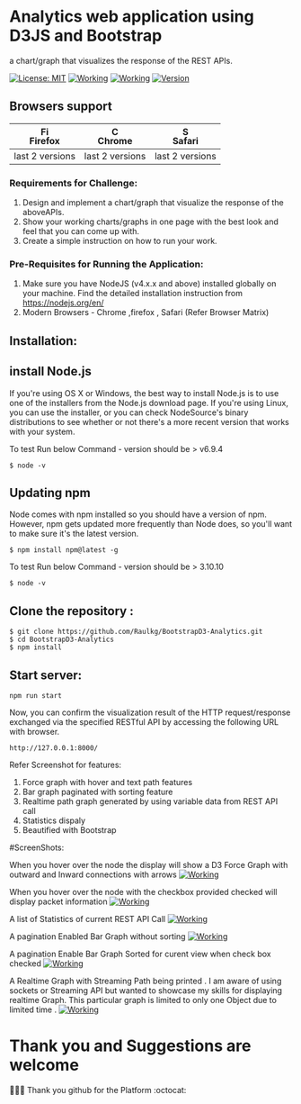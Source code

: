 # Analytics web application using D3JS and Bootstrap

a chart/graph that visualizes the response of the REST APIs.

[![License: MIT](https://img.shields.io/badge/License-MIT-yellow.svg)](https://opensource.org/licenses/MIT)
[![Working](https://img.shields.io/badge/Working-yes-brightgreen.svg)]()
[![Working](https://img.shields.io/badge/Implemented-100%25-brightgreen.svg)]()
[![Version](https://img.shields.io/badge/Version-1v.0.6-brightgreen.svg)]()


## Browsers support 

| [<img src="https://raw.githubusercontent.com/godban/browsers-support-badges/master/src/images/firefox.png" alt="Firefox" width="16px" height="16px" />](http://godban.github.io/browsers-support-badges/)</br>Firefox | [<img src="https://raw.githubusercontent.com/godban/browsers-support-badges/master/src/images/chrome.png" alt="Chrome" width="16px" height="16px" />](http://godban.github.io/browsers-support-badges/)</br>Chrome | [<img src="https://raw.githubusercontent.com/godban/browsers-support-badges/master/src/images/safari.png" alt="Safari" width="16px" height="16px" />](http://godban.github.io/browsers-support-badges/)</br>Safari |
| --------- | --------- | --------- |
| last 2 versions| last 2 versions| last 2 versions




### Requirements for Challenge:
1. Design and implement a chart/graph that visualize the response of the aboveAPIs.
2. Show your working charts/graphs in one page with the best look and feel that you can come up with.
3. Create a simple instruction on how to run your work.

### Pre-Requisites for Running the Application:
1. Make sure you have NodeJS (v4.x.x and above) installed globally on your machine. Find the detailed installation instruction from https://nodejs.org/en/
2. Modern Browsers - Chrome ,firefox , Safari (Refer Browser Matrix)



## Installation:

## install Node.js

If you're using OS X or Windows, the best way to install Node.js is to use one of the installers from the Node.js download page. If you're using Linux, you can use the installer, or you can check NodeSource's binary distributions to see whether or not there's a more recent version that works with your system.

To test Run below Command - version should be > v6.9.4

`$ node -v`

## Updating npm

Node comes with npm installed so you should have a version of npm. However, npm gets updated more frequently than Node does, so you'll want to make sure it's the latest version.

`$ npm install npm@latest -g`


To test Run below Command - version should be > 3.10.10

`$ node -v`

## Clone the repository :

```
$ git clone https://github.com/Raulkg/BootstrapD3-Analytics.git
$ cd BootstrapD3-Analytics
$ npm install

```

## Start server:

`npm run start`

Now, you can confirm the visualization result of the HTTP request/response exchanged via the specified RESTful API by accessing the following URL with browser.

`http://127.0.0.1:8000/`

Refer Screenshot for features:
1) Force graph with hover and text path features
2) Bar graph paginated with sorting feature
3) Realtime path graph generated by using variable data from REST API call
4) Statistics dispaly 
5) Beautified with Bootstrap 


#ScreenShots:

When you hover over the node the display will show a D3 Force Graph with outward and Inward connections with arrows
[![Working](https://github.com/Raulkg/BootstrapD3-Analytics/blob/master/Screen%20Shot%202017-02-20%20at%204.48.40%20PM.png)]()

When you hover over the node with the checkbox provided checked will display packet information
[![Working](https://github.com/Raulkg/BootstrapD3-Analytics/blob/master/Screen%20Shot%202017-02-20%20at%204.48.59%20PM.png)]()

A list of Statistics of current REST API Call
[![Working](https://github.com/Raulkg/BootstrapD3-Analytics/blob/master/Screen%20Shot%202017-02-20%20at%204.49.08%20PM.png)]()

A pagination Enabled Bar Graph without sorting
[![Working](https://github.com/Raulkg/BootstrapD3-Analytics/blob/master/Screen%20Shot%202017-02-20%20at%204.49.14%20PM.png)]()

A pagination Enable Bar Graph Sorted for curent view when check box checked
[![Working](https://github.com/Raulkg/BootstrapD3-Analytics/blob/master/Screen%20Shot%202017-02-20%20at%204.49.31%20PM.png)]()


A Realtime Graph with Streaming Path being printed . I am aware of using sockets or Streaming API but wanted to showcase my skills for displaying realtime Graph. This particular graph is limited to only one Object due to limited time .
[![Working](https://github.com/Raulkg/BootstrapD3-Analytics/blob/master/Screen%20Shot%202017-02-20%20at%204.50.09%20PM.png)]()




# Thank you and Suggestions are welcome
:tada::tada::tada:
Thank you github for the Platform :octocat:
